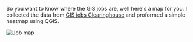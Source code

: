 <!--
.. title: Where are all the GIS jobs?
.. slug: where-are-all-the-gis-jobs
.. date: 2017-12-16 11:32:03 UTC
.. tags: 
.. category: 
.. link: 
.. description: 
.. type: text
-->

So you want to know where the GIS jobs are, well here's a map for you. I collected the data from [GIS jobs Clearinghouse](http://www.gjc.org) and proformed a simple heatmap using QGIS.

![Job map](/assets/images/job_map.jpg)


